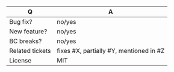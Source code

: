 | Q               | A
| --------------- | ---
| Bug fix?        | no/yes
| New feature?    | no/yes
| BC breaks?      | no/yes
| Related tickets | fixes #X, partially #Y, mentioned in #Z
| License         | MIT
